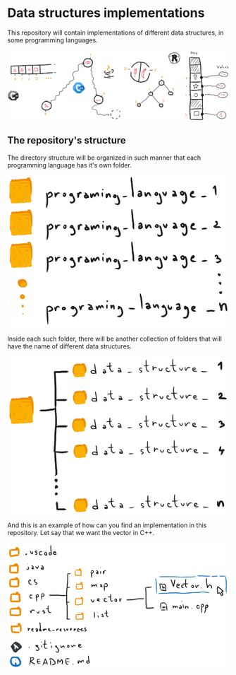 # Data structures implementations

This repository will contain implementations of different data structures, in some programming languages.

![1](readme-resources/1.excalidraw.png)

## The repository's structure

The directory structure will be organized in such manner that each programming language has it's own folder.

![2](readme-resources/2.excalidraw.png)

Inside each such folder, there will be another collection of folders that will have the name of different data structures.

![3](readme-resources/3.excalidraw.png)

And this is an example of how can you find an implementation in this repository. Let say that we want the vector in C++.

![4](readme-resources/4.excalidraw.png)
